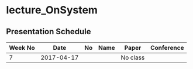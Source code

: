# lecture_OnSystem
## Presentation Schedule

| Week No | Date | No | Name | Paper | Conference |
| ---- | ---- | ---- | ---- | ---- | ---- |
| 7 | 2017-04-17 |  | | No class |  |

